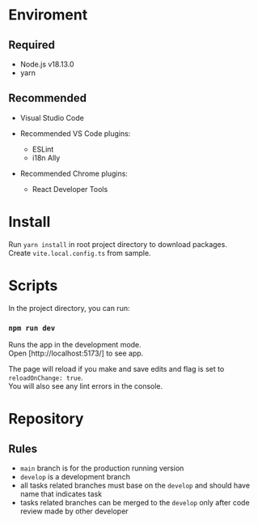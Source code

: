 # Enviroment

## Required

- Node.js v18.13.0
- yarn

## Recommended

- Visual Studio Code

- Recommended VS Code plugins:
    - ESLint
    - i18n Ally

- Recommended Chrome plugins:
    - React Developer Tools

# Install

Run `yarn install` in root project directory to download packages. \
Create `vite.local.config.ts` from sample.

# Scripts

In the project directory, you can run:

### `npm run dev`

Runs the app in the development mode.\
Open [http://localhost:5173/] to see app.

The page will reload if you make and save edits and flag is set to `reloadOnChange: true`. \
You will also see any lint errors in the console.

# Repository

## Rules
- `main` branch is for the production running version
- `develop` is a development branch
- all tasks related branches must base on the `develop` and should have name that indicates task 
- tasks related branches can be merged to the `develop` only after code review made by other developer


